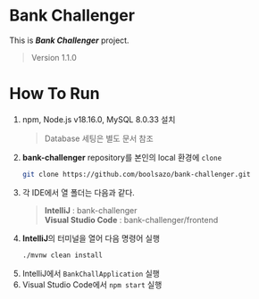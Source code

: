 # Bank Challenger

This is ***Bank Challenger*** project.
> Version 1.1.0

# How To Run

1. npm, Node.js v18.16.0, MySQL 8.0.33 설치
   > Database 세팅은 별도 문서 참조
2. **bank-challenger** repository를 본인의 local 환경에 `clone`
    ```bash
    git clone https://github.com/boolsazo/bank-challenger.git
    ```
3. 각 IDE에서 열 폴더는 다음과 같다.
   > **IntelliJ** : bank-challenger  
   **Visual Studio Code** : bank-challenger/frontend
4. **IntelliJ**의 터미널을 열어 다음 명령어 실행
    ```bash
    ./mvnw clean install
    ```
5. IntelliJ에서 `BankChallApplication` 실행
6. Visual Studio Code에서 `npm start` 실행
